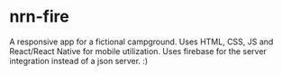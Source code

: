 # nrn-fire
 A responsive app for a fictional campground. Uses HTML, CSS, JS and React/React Native for mobile utilization. Uses firebase for the server integration instead of a json server. :)
